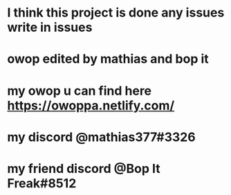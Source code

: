 <h1>I think this project is done any issues write in issues</h1> 

# owop edited by mathias and bop it

# my owop u can find here https://owoppa.netlify.com/

# my discord @mathias377#3326
# my friend discord @Bop It Freak#8512
